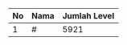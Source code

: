 | No | Nama            | Jumlah Level |
|----|-----------------|--------------|
| 1  | #    |    5921        |
